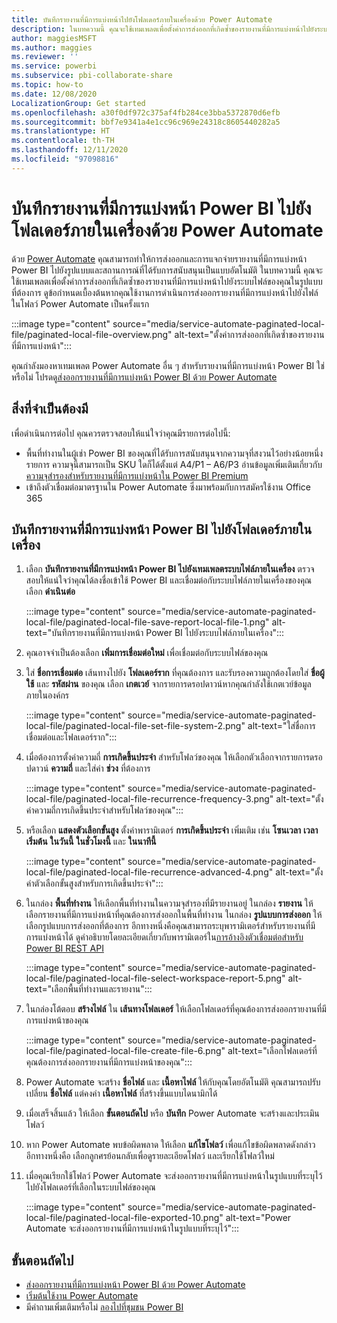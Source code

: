 ```yaml
---
title: บันทึกรายงานที่มีการแบ่งหน้าไปยังโฟลเดอร์ภายในเครื่องด้วย Power Automate
description: ในบทความนี้ คุณจะใช้เทมเพลตเพื่อตั้งค่าการส่งออกที่เกิดซ้ำของรายงานที่มีการแบ่งหน้าไปยังระบบไฟล์ของคุณในรูปแบบที่ต้องการ
author: maggiesMSFT
ms.author: maggies
ms.reviewer: ''
ms.service: powerbi
ms.subservice: pbi-collaborate-share
ms.topic: how-to
ms.date: 12/08/2020
LocalizationGroup: Get started
ms.openlocfilehash: a30f0df972c375af4fb284ce3bba5372870d6efb
ms.sourcegitcommit: bbf7e9341a4e1cc96c969e24318c8605440282a5
ms.translationtype: HT
ms.contentlocale: th-TH
ms.lasthandoff: 12/11/2020
ms.locfileid: "97098816"
---
```

# <a name="save-a-power-bi-paginated-report-to-a-local-folder--with-power-automate"></a>บันทึกรายงานที่มีการแบ่งหน้า Power BI ไปยังโฟลเดอร์ภายในเครื่องด้วย Power Automate

ด้วย [Power Automate](/power-automate/getting-started) คุณสามารถทำให้การส่งออกและการแจกจ่ายรายงานที่มีการแบ่งหน้า Power BI ไปยังรูปแบบและสถานการณ์ที่ได้รับการสนับสนุนเป็นแบบอัตโนมัติ ในบทความนี้ คุณจะใช้เทมเพลตเพื่อตั้งค่าการส่งออกที่เกิดซ้ำของรายงานที่มีการแบ่งหน้าไปยังระบบไฟล์ของคุณในรูปแบบที่ต้องการ ดูข้อกำหนดเบื้องต้นหากคุณใช้งานการดำเนินการส่งออกรายงานที่มีการแบ่งหน้าไปยังไฟล์ในโฟลว์ Power Automate เป็นครั้งแรก

:::image type="content" source="media/service-automate-paginated-local-file/paginated-local-file-overview.png" alt-text="ตั้งค่าการส่งออกที่เกิดซ้ำของรายงานที่มีการแบ่งหน้า":::

คุณกำลังมองหาเทมเพลต Power Automate อื่น ๆ สำหรับรายงานที่มีการแบ่งหน้า Power BI ใช่หรือไม่ โปรดดู[ส่งออกรายงานที่มีการแบ่งหน้า Power BI ด้วย Power Automate](service-automate-paginated-integration.md)

## <a name="prerequisites"></a>สิ่งที่จำเป็นต้องมี  

เพื่อดำเนินการต่อไป คุณควรตรวจสอบให้แน่ใจว่าคุณมีรายการต่อไปนี้:

- พื้นที่ทำงานในผู้เช่า Power BI ของคุณที่ได้รับการสนับสนุนจากความจุที่สงวนไว้อย่างน้อยหนึ่งรายการ ความจุนี้สามารถเป็น SKU ใดก็ได้ตั้งแต่ A4/P1 – A6/P3 อ่านข้อมูลเพิ่มเติมเกี่ยวกับ[ความจุสำรองสำหรับรายงานที่มีการแบ่งหน้าใน Power BI Premium](../admin/service-premium-what-is.md#paginated-reports)
- เข้าถึงตัวเชื่อมต่อมาตรฐานใน Power Automate ซึ่งมาพร้อมกับการสมัครใช้งาน Office 365

## <a name="save-a-power-bi-paginated-report-to-a-local-folder"></a>บันทึกรายงานที่มีการแบ่งหน้า Power BI ไปยังโฟลเดอร์ภายในเครื่อง

1. เลือก **บันทึกรายงานที่มีการแบ่งหน้า Power BI ไปยังเทมเพลตระบบไฟล์ภายในเครื่อง** ตรวจสอบให้แน่ใจว่าคุณได้ลงชื่อเข้าใช้ Power BI และเชื่อมต่อกับระบบไฟล์ภายในเครื่องของคุณ เลือก **ดำเนินต่อ** 

    :::image type="content" source="media/service-automate-paginated-local-file/paginated-local-file-save-report-local-file-1.png" alt-text="บันทึกรายงานที่มีการแบ่งหน้า Power BI ไปยังระบบไฟล์ภายในเครื่อง":::

2. คุณอาจจำเป็นต้องเลือก **เพิ่มการเชื่อมต่อใหม่** เพื่อเชื่อมต่อกับระบบไฟล์ของคุณ 
1. ใส่ **ชื่อการเชื่อมต่อ** เส้นทางไปยัง **โฟลเดอร์ราก** ที่คุณต้องการ และรับรองความถูกต้องโดยใส่ **ชื่อผู้ใช้** และ **รหัสผ่าน** ของคุณ เลือก **เกตเวย์** จากรายการดรอปดาวน์หากคุณกำลังใช้เกตเวย์ข้อมูลภายในองค์กร

    :::image type="content" source="media/service-automate-paginated-local-file/paginated-local-file-set-file-system-2.png" alt-text="ใส่ชื่อการเชื่อมต่อและโฟลเดอร์ราก":::
 
3. เมื่อต้องการตั้งค่าความถี่ **การเกิดขึ้นประจำ** สำหรับโฟลว์ของคุณ ให้เลือกตัวเลือกจากรายการดรอปดาวน์ **ความถี่** และใส่ค่า **ช่วง** ที่ต้องการ  

    :::image type="content" source="media/service-automate-paginated-local-file/paginated-local-file-recurrence-frequency-3.png" alt-text="ตั้งค่าความถี่การเกิดขึ้นประจำสำหรับโฟลว์ของคุณ":::

4. หรือเลือก **แสดงตัวเลือกขั้นสูง** ตั้งค่าพารามิเตอร์ **การเกิดขึ้นประจำ** เพิ่มเติม เช่น **โซนเวลา** **เวลาเริ่มต้น** **ในวันนี้** **ในชั่วโมงนี้** และ **ในนาทีนี้** 
 
    :::image type="content" source="media/service-automate-paginated-local-file/paginated-local-file-recurrence-advanced-4.png" alt-text="ตั้งค่าตัวเลือกขั้นสูงสำหรับการเกิดขึ้นประจำ":::

5. ในกล่อง **พื้นที่ทำงาน** ให้เลือกพื้นที่ทำงานในความจุสำรองที่มีรายงานอยู่ ในกล่อง **รายงาน** ให้เลือกรายงานที่มีการแบ่งหน้าที่คุณต้องการส่งออกในพื้นที่ทำงาน ในกล่อง **รูปแบบการส่งออก** ให้เลือกรูปแบบการส่งออกที่ต้องการ อีกทางหนึ่งคือคุณสามารถระบุพารามิเตอร์สำหรับรายงานที่มีการแบ่งหน้าได้ ดูคำอธิบายโดยละเอียดเกี่ยวกับพารามิเตอร์ใน[การอ้างอิงตัวเชื่อมต่อสำหรับ Power BI REST API](/connectors/powerbi/#export-to-file-for-paginated-reports)  
 
    :::image type="content" source="media/service-automate-paginated-local-file/paginated-local-file-select-workspace-report-5.png" alt-text="เลือกพื้นที่ทำงานและรายงาน":::

6. ในกล่องโต้ตอบ **สร้างไฟล์** ใน **เส้นทางโฟลเดอร์** ให้เลือกโฟลเดอร์ที่คุณต้องการส่งออกรายงานที่มีการแบ่งหน้าของคุณ
 
    :::image type="content" source="media/service-automate-paginated-local-file/paginated-local-file-create-file-6.png" alt-text="เลือกโฟลเดอร์ที่คุณต้องการส่งออกรายงานที่มีการแบ่งหน้าของคุณ":::

7. Power Automate จะสร้าง **ชื่อไฟล์** และ **เนื้อหาไฟล์** ให้กับคุณโดยอัตโนมัติ คุณสามารถปรับเปลี่ยน **ชื่อไฟล์** แต่คงค่า **เนื้อหาไฟล์** ที่สร้างขึ้นแบบไดนามิกได้
8. เมื่อเสร็จสิ้นแล้ว ให้เลือก **ขั้นตอนถัดไป** หรือ **บันทึก** Power Automate จะสร้างและประเมินโฟลว์
9. หาก Power Automate พบข้อผิดพลาด ให้เลือก **แก้ไขโฟลว์** เพื่อแก้ไขข้อผิดพลาดดังกล่าว อีกทางหนึ่งคือ เลือกลูกศรย้อนกลับเพื่อดูรายละเอียดโฟลว์ และเรียกใช้โฟลว์ใหม่
10. เมื่อคุณเรียกใช้โฟลว์ Power Automate จะส่งออกรายงานที่มีการแบ่งหน้าในรูปแบบที่ระบุไว้ไปยังโฟลเดอร์ที่เลือกในระบบไฟล์ของคุณ

    :::image type="content" source="media/service-automate-paginated-local-file/paginated-local-file-exported-10.png" alt-text="Power Automate จะส่งออกรายงานที่มีการแบ่งหน้าในรูปแบบที่ระบุไว้":::

## <a name="next-steps"></a>ขั้นตอนถัดไป

- [ส่งออกรายงานที่มีการแบ่งหน้า Power BI ด้วย Power Automate](service-automate-paginated-integration.md)
- [เริ่มต้นใช้งาน Power Automate](/power-automate/getting-started/)
- มีคำถามเพิ่มเติมหรือไม่ [ลองไปที่ชุมชน Power BI](https://community.powerbi.com/)


